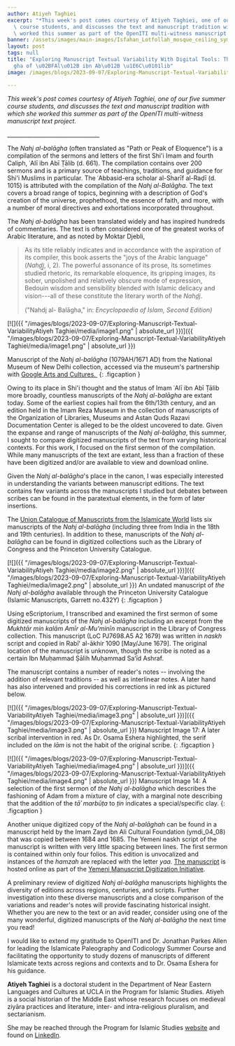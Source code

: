 ```yaml
---
author: Atiyeh Taghiei
excerpt: "*This week's post comes courtesy of Atiyeh Taghiei, one of our five summer\
  \ course students, and discusses the text and manuscript tradition with which she\
  \ worked this summer as part of the OpenITI multi-witness manuscript text project*."
banner: /assets/images/main-images/Isfahan_Lotfollah_mosque_ceiling_symmetric_narrow_border.png
layout: post
tags: null
title: "Exploring Manuscript Textual Variability With Digital Tools: The Nahj al-Bala\u0304\
  gha of \u02BFAl\u012B ibn Ab\u012B \u1E6C\u0101lib"
image: /images/blogs/2023-09-07/Exploring-Manuscript-Textual-VariabilityAtiyeh Taghiei/media/image1.png

---
```

*This week's post comes courtesy of Atiyeh Taghiei, one of our five summer course students, and discusses the text and manuscript tradition with which she worked this summer as part of the OpenITI multi-witness manuscript text project.*

\_\_\_\_\_\_\_\_\_\_\_\_\_\_\_\_\_\_\_\_\_\_\_\_\_\_\_\_\_\_\_\_\_

The *Nahj al-balāgha* (often translated as "Path or Peak of Eloquence") is a compilation of the sermons and letters of the first Shi'i Imam and fourth Caliph, ʿAlī ibn Abī Ṭālib (d. 661). The compilation contains over 200 sermons and is a primary source of teachings, traditions, and guidance for Shi'i Muslims in particular. The ʿAbbasid-era scholar al-Sharīf al-Raḍī (d. 1015) is attributed with the compilation of the *Nahj al-Balāgha*. The text covers a broad range of topics, beginning with a description of God's creation of the universe, prophethood, the essence of faith, and more, with a number of moral directives and exhortations incorporated throughout. 

The *Nahj al-balāgha* has been translated widely and has inspired hundreds of commentaries. The text is often considered one of the greatest works of Arabic literature, and as noted by Moktar Djebli,

> As its title reliably indicates and in accordance with the aspiration of its compiler, this book asserts the "joys of the Arabic language" (*Nahd̲j̲*, i, 2). The powerful assonance of its prose, its sometimes studied rhetoric, its remarkable eloquence, its gripping images, its sober, unpolished and relatively obscure mode of expression, Bedouin wisdom and sensibility blended with Islamic delicacy and vision---all of these constitute the literary worth of the *Nahd̲j*.
>
> ("Nahdj al- Balāgha," in: *Encyclopaedia of Islam, Second Edition)*

[![]({{ "/images/blogs/2023-09-07/Exploring-Manuscript-Textual-VariabilityAtiyeh Taghiei/media/image1.png" | absolute_url }})]({{ "/images/blogs/2023-09-07/Exploring-Manuscript-Textual-VariabilityAtiyeh Taghiei/media/image1.png" | absolute_url }})

Manuscript of the *Nahj al-balāgha* (1079AH/1671 AD) from the National Museum of New Delhi collection, accessed via the museum's partnership with [Google Arts and Cultures. ](https://artsandculture.google.com/asset/LAHVmUH313Fdww?childAssetId=kQER146_uNZFeA&hl=en) 
{: .figcaption }

Owing to its place in Shi'i thought and the status of Imam ʿAlī ibn Abī Ṭālib more broadly, countless manuscripts of the *Nahj al-balāgha* are extant today. Some of the earliest copies hail from the 6th/13th century, and an edition held in the Imam Reza Museum in the collection of manuscripts of the Organization of Libraries, Museums and Astan Quds Razavi Documentation Center is alleged to be the oldest uncovered to date. Given the expanse and range of manuscripts of the *Nahj al-balāgha*, this summer, I sought to compare digitized manuscripts of the text from varying historical contexts. For this work, I focused on the first sermon of the compilation. While many manuscripts of the text are extant, less than a fraction of these have been digitized and/or are available to view and download online. 

Given the *Nahj al-balāgha*'s place in the canon, I was especially interested in understanding the variants between manuscript editions. The text contains few variants across the manuscripts I studied but debates between scribes can be found in the paratextual elements, in the form of later insertions.

The [Union Catalogue of Manuscripts from the Islamicate World](https://www.fihrist.org.uk/catalog/work_5359) lists six manuscripts of the *Nahj al-balāgha* (including three from India in the 18th and 19th centuries). In addition to these, manuscripts of the *Nahj al-balāgha* can be found in digitized collections such as the Library of Congress and the Princeton University Catalogue.

[![]({{ "/images/blogs/2023-09-07/Exploring-Manuscript-Textual-VariabilityAtiyeh Taghiei/media/image2.png" | absolute_url }})]({{ "/images/blogs/2023-09-07/Exploring-Manuscript-Textual-VariabilityAtiyeh Taghiei/media/image2.png" | absolute_url }})
An undated manuscript of *the Nahj al-balāgha* available through the Princeton University Catalogue (Islamic Manuscripts, Garrett no.432Y)
{: .figcaption }

Using eScriptorium, I transcribed and examined the first sermon of some digitized manuscripts of the *Nahj al-balāgha* including an excerpt from the *Mukhtār min kalām Amīr al-Muʼminīn* manuscript in the Library of Congress collection. This manuscript (LoC PJ7698.A5 A2 1679) was written in *naskh* script and copied in Rabīʻ al-ākhir 1090 \[May/June 1679\]. The original location of the manuscript is unknown, though the scribe is noted as a certain Ibn Muḥammad Ṣālih Muḥammad Saʻīd Ashraf.

The manuscript contains a number of reader's notes -- involving the addition of relevant traditions -- as well as interlinear notes. A later hand has also intervened and provided his corrections in red ink as pictured below. 

[![]({{ "/images/blogs/2023-09-07/Exploring-Manuscript-Textual-VariabilityAtiyeh Taghiei/media/image3.png" | absolute_url }})]({{ "/images/blogs/2023-09-07/Exploring-Manuscript-Textual-VariabilityAtiyeh Taghiei/media/image3.png" | absolute_url }})
Manuscript Image 17: A later scribal intervention in red. As Dr. Osama Eshera highlighted, the serif included on the *lām* is not the habit of the original scribe.
{: .figcaption }

[![]({{ "/images/blogs/2023-09-07/Exploring-Manuscript-Textual-VariabilityAtiyeh Taghiei/media/image4.png" | absolute_url }})]({{ "/images/blogs/2023-09-07/Exploring-Manuscript-Textual-VariabilityAtiyeh Taghiei/media/image4.png" | absolute_url }})
Manuscript Image 14: A selection of the first sermon of *the Nahj al-balāgha* which describes the fashioning of Adam from a mixture of clay, with a marginal note describing that the addition of the *tāʾ marbūṭa* to *ṭin* indicates a special/specific clay.
{: .figcaption }

Another unique digitized copy of the *Nahj al-balāghah* can be found in a manuscript held by the Imam Zayd ibn Ali Cultural Foundation (ymdi_04_08) that was copied between 1684 and 1685. The Yemeni naskh script of the manuscript is written with very little spacing between lines. The first sermon is contained within only four folios. This edition is unvocalized and instances of the *hamzah* are replaced with the letter *yaa.* [The manuscript](https://catalog.princeton.edu/catalog/9978496303506421#view) is hosted online as part of the [Yemeni Manuscript Digitization Initiative](https://dpul.princeton.edu/islamicmss/feature/yemeni-manuscripts-digitization-initiative).

A preliminary review of digitized *Nahj al-balāgha* manuscripts highlights the diversity of editions across regions, centuries, and scripts. Further investigation into these diverse manuscripts and a close comparison of the variations and reader's notes will provide fascinating historical insight. Whether you are new to the text or an avid reader, consider using one of the many wonderful, digitized manuscripts of the *Nahj al-balāgha* the next time you read!

I would like to extend my gratitude to OpenITI and Dr. Jonathan Parkes Allen for leading the Islamicate Paleography and Codicology Summer Course and facilitating the opportunity to study dozens of manuscripts of different Islamicate texts across regions and contexts and to Dr. Osama Eshera for his guidance. 

**Atiyeh Taghiei** is a doctoral student in the Department of Near Eastern Languages and Cultures at UCLA in the Program for Islamic Studies. Atiyeh is a social historian of the Middle East whose research focuses on medieval ziyāra practices and literature, inter- and intra-religious pluralism, and sectarianism. 

She may be reached through the Program for Islamic Studies [website](https://islamicstudies.ucla.edu/person/atiyeh-taghiei/) and found on [LinkedIn](https://www.linkedin.com/in/atiyeh-taghiei-643646250/). 
